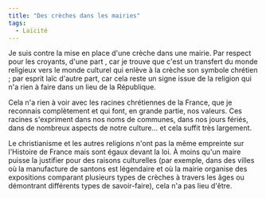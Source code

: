 ```yaml
---
title: "Des crèches dans les mairies"
tags:
  - Laïcité
---
```


Je suis contre la mise en place d'une crèche dans une mairie. Par respect pour les croyants, d'une part , car je trouve que c'est un transfert du monde religieux vers le monde culturel qui enlève à la crèche son symbole chrétien ; par esprit laïc d'autre part, car cela reste un signe issue de la religion qui n'a rien à faire dans un lieu de la République.

Cela n'a rien à voir avec les racines chrétiennes de la France, que je reconnais complètement et qui font, en grande partie, nos valeurs. Ces racines s'expriment dans nos noms de communes, dans nos jours fériés, dans de nombreux aspects de notre culture... et cela suffit très largement.

Le christianisme et les autres religions n'ont pas la même empreinte sur l'Histoire de France mais sont égaux devant la loi. À moins qu'un maire puisse la justifier pour des raisons culturelles (par exemple, dans des villes où la manufacture de santons est légendaire et où la mairie organise des expositions comparant plusieurs types de crèches à travers les âges ou démontrant différents types de savoir-faire), cela n'a pas lieu d'être.
